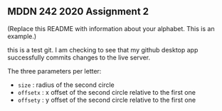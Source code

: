 ## MDDN 242 2020 Assignment 2

(Replace this README with information about your alphabet. This is an example.)

this is a test git. I am checking to see that my github desktop app successfully commits changes to the live server.

The three parameters per letter:
  * `size` : radius of the second circle
  * `offsetx` : x offset of the second circle relative to the first one
  * `offsety` : y offset of the second circle relative to the first one

